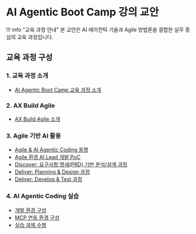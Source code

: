 # AI Agentic Boot Camp 강의 교안

!!! info "교육 과정 안내"
    본 교안은 AI 에이전틱 기술과 Agile 방법론을 결합한 실무 중심의 교육 과정입니다.

## 교육 과정 구성

### 1. 교육 과정 소개
- [AI Agentic Boot Camp 교육 과정 소개](doc-introduction/course-overview.md)

### 2. AX Build Agile
- [AX Build Agile 소개](doc-agile/ax-build-intro.md)

### 3. Agile 기반 AI 활용
- [Agile & AI Agentic Coding 동행](doc-agile-ai-lead/agile-ai-coding.md)
- [Agile 환경 AI Lead 개발 PoC](doc-agile-ai-lead/ai-lead-poc.md)
- [Discover: 요구사항 명세(PRD) 기반 분석/설계 과정](doc-agile-ai-lead/discover-prd.md)
- [Deliver: Planning & Design 과정](doc-agile-ai-lead/deliver-planning.md)
- [Deliver: Develop & Test 과정](doc-agile-ai-lead/deliver-develop.md)

### 4. AI Agentic Coding 실습
- [개발 환경 구성](doc-hands-on/dev-environment.md)
- [MCP 연동 환경 구성](doc-hands-on/mcp-setup.md)
- [실습 과제 수행](doc-hands-on/practice-tasks.md)
